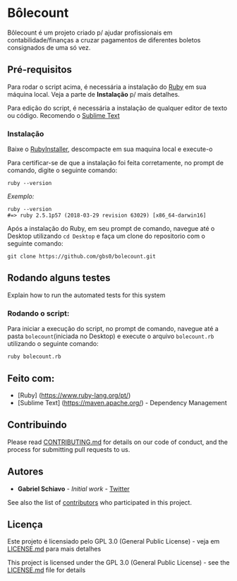 # Bôlecount 

Bôlecount é um projeto criado p/ ajudar profissionais em contabilidade/finanças a cruzar pagamentos de diferentes boletos consignados de uma só vez. 

## Pré-requisitos

Para rodar o script acima, é necessária a instalação do [Ruby](https://www.ruby-lang.org/pt/) em sua máquina local.
Veja a parte de **Instalação** p/ mais detalhes.

Para edição do script, é necessária a instalação de qualquer editor de texto ou código. 
Recomendo o [Sublime Text](https://www.sublimetext.com/3)

### Instalação

Baixe o [RubyInstaller](https://rubyinstaller.org/), descompacte em sua maquina local e execute-o

Para certificar-se de que a instalação foi feita corretamente, no prompt de comando, digite o seguinte comando:
```
ruby --version
```

*Exemplo:*
```
ruby --version
#=> ruby 2.5.1p57 (2018-03-29 revision 63029) [x86_64-darwin16]
```

Após a instalação do Ruby, em seu prompt de comando, navegue até o Desktop utilizando `cd Desktop` e faça um clone do repositorio com o seguinte comando:

```
git clone https://github.com/gbs0/bolecount.git
```

## Rodando alguns testes

Explain how to run the automated tests for this system

### **Rodando o script:**

Para iniciar a execução do script, no prompt de comando, navegue até a pasta `bolecount`(iniciada no Desktop) e execute o arquivo `bolecount.rb` utilizando o seguinte comando:

```
ruby bolecount.rb
```

## Feito com:

* [Ruby] (https://www.ruby-lang.org/pt/) 
* [Sublime Text] (https://maven.apache.org/) - Dependency Management

## Contribuindo

Please read [CONTRIBUTING.md](https://gist.github.com/PurpleBooth/b24679402957c63ec426) for details on our code of conduct, and the process for submitting pull requests to us.

## Autores

* **Gabriel Schiavo** - *Initial work* - [Twitter](https://twitter.com/gbs0s)

See also the list of [contributors](https://github.com/your/project/contributors) who participated in this project.

## Licença

Este projeto é licensiado pelo GPL 3.0 (General Public License) - veja em [LICENSE.md](LICENSE.md) para mais detalhes

This project is licensed under the GPL 3.0 (General Public License) - see the [LICENSE.md](LICENSE.md) file for details



